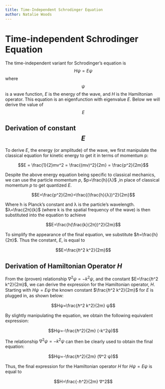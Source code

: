 ```yaml
---
title: Time-Independent Schrodinger Equation
author: Natalie Woods
---
```


# Time-independent Schrodinger Equation
The time-independent variant for Schrodinger’s equation is $$Hψ=Eψ$$ where $$ψ$$ is a wave function, $E$ is the energy of the wave, and $H$ is the Hamiltonian operator. This equation is an eigenfunction with eigenvalue $E$. Below we will derive the value of $$E$$

## Derivation of constant $$E$$
To derive $E$, the energy (or amplitude) of the wave, we first manipulate the classical equation for kinetic energy to get it in terms of momentum p:

$$E = \frac{1}{2}mv^2 = \frac{(mv)^2}{2m} = \frac{p^2}{2m}$$

Despite the above energy equation being specific to classical mechanics, we can use the particle momentum $p$, $p=\frac{h}{λ}$ ,in place of classical momentum $p$ to get quantized $E$.

$$E=\frac{p^2}{2m}=\frac{(\frac{h}{λ})^2}{2m}$$

Where h is Planck’s constant and λ is the particle’s wavelength.
$λ=\frac{2π}{k}$ (where k is the spatial frequency of the wave) is then substituted into the equation to achieve

$$E=\frac{h(\frac{k}{2π})^2}{2m}$$

To simplify the appearance of the final equation, we substitute $ℏ=\frac{h}{2π}$. Thus the constant, $E$, is equal to

$$E=\frac{ℏ^2 k^2}{2m}$$

## Derivation of Hamiltonian Operator $H$
From the (proven) relationship $∇^2 ψ=-k^2ψ$, and the constant $E=\frac{ℏ^2 k^2}{2m}$, we can derive the expression for the Hamiltonian operator, $H$.
Starting with $Hψ=Eψ$ the known constant $\frac{ℏ^2 k^2}{2m}$ for $E$ is plugged in, as shown below:

$$Hψ=\frac{ℏ^2 k^2}{2m} ψ$$

By slightly manipulating the equation, we obtain the following equivalent expression:

$$Hψ=-\frac{ℏ^2}{2m} (-k^2ψ)$$

The relationship $∇^2 ψ=-k^2 ψ$ can then be clearly used to obtain the final equation:

$$Hψ=-\frac{ℏ^2}{2m} (∇^2 ψ)$$

Thus, the final expression for the Hamiltonian operator $H$ for $Hψ=Eψ$ is equal to

$$H=\frac{-ℏ^2}{2m} ∇^2$$



